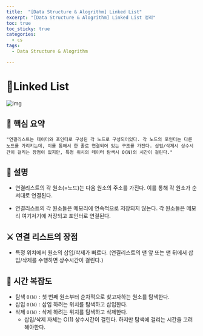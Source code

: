 ```yaml
---
title:  "[Data Structure & Alogrithm] Linked List"
excerpt: "[Data Structure & Alogrithm] Linked List 정리"
toc: true
toc_sticky: true
categories:
  - cs
tags:
  - Data Structure & Alogrithm

---
```


# 📝Linked List

![img](https://upload.wikimedia.org/wikipedia/commons/thumb/9/9c/Single_linked_list.png/400px-Single_linked_list.png)

## 📌 핵심 요약

`"연결리스트는 데이터와 포인터로 구성된 각 노드로 구성되어있다. 각 노드의 포인터는 다른 노드를 가리키는데, 이를 통해서 한 줄로 연결되어 있는 구조를 가진다. 삽입/삭제시 상수시간이 걸리는 장점이 있지만, 특정 위치의 데이터 탐색시 O(N)의 시간이 걸린다."`



## 📌 설명

* 연결리스트의 각 원소(=노드)는 다음 원소의 주소를 가진다. 이를 통해 각 원소가 순서대로 연결된다.

* 연결리스트의 각 원소들은 메모리에 연속적으로 저장되지 않는다. 각 원소들은 메모리 여기저기에 저장되고 포인터로 연결된다.

  

## **⚔️ 연결 리스트의 장점**

*  특정 위치에서 원소의 삽입/삭제가 빠르다. (연결리스트의 맨 앞 또는 맨 뒤에서 삽입/삭제를 수행하면 상수시간이 걸린다.)



## 📌 시간 복잡도

* 탐색 `O(N)` : 첫 번째 원소부터 순차적으로 찾고자하는 원소를 탐색한다.
* 삽입 `O(N)` : 삽입 하려는 위치를 탐색하고 삽입한다.
* 삭제 `O(N)` : 삭제 하려는 위치를 탐색하고 삭제한다. 
  * 삽입/삭제 자체는 O(1) 상수시간이 걸린다. 하지만 탐색에 걸리는 시간을 고려해야한다. 